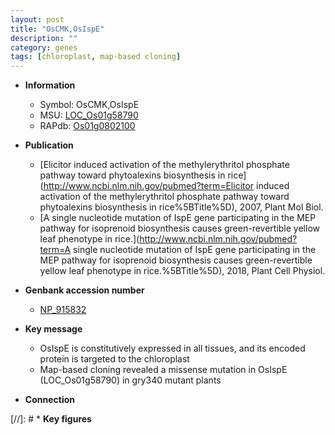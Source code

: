 ```yaml
---
layout: post
title: "OsCMK,OsIspE"
description: ""
category: genes
tags: [chloroplast, map-based cloning]
---
```


* **Information**  
    + Symbol: OsCMK,OsIspE  
    + MSU: [LOC_Os01g58790](http://rice.uga.edu/cgi-bin/ORF_infopage.cgi?orf=LOC_Os01g58790)  
    + RAPdb: [Os01g0802100](http://rapdb.dna.affrc.go.jp/viewer/gbrowse_details/irgsp1?name=Os01g0802100)  

* **Publication**  
    + [Elicitor induced activation of the methylerythritol phosphate pathway toward phytoalexins biosynthesis in rice](http://www.ncbi.nlm.nih.gov/pubmed?term=Elicitor induced activation of the methylerythritol phosphate pathway toward phytoalexins biosynthesis in rice%5BTitle%5D), 2007, Plant Mol Biol.
    + [A single nucleotide mutation of IspE gene participating in the MEP pathway for isoprenoid biosynthesis causes green-revertible yellow leaf phenotype in rice.](http://www.ncbi.nlm.nih.gov/pubmed?term=A single nucleotide mutation of IspE gene participating in the MEP pathway for isoprenoid biosynthesis causes green-revertible yellow leaf phenotype in rice.%5BTitle%5D), 2018, Plant Cell Physiol.

* **Genbank accession number**  
    + [NP_915832](http://www.ncbi.nlm.nih.gov/nuccore/NP_915832)

* **Key message**  
    + OsIspE is constitutively expressed in all tissues, and its encoded protein is targeted to the chloroplast
    + Map-based cloning revealed a missense mutation in OsIspE (LOC_Os01g58790) in gry340 mutant plants

* **Connection**  

[//]: # * **Key figures**  


